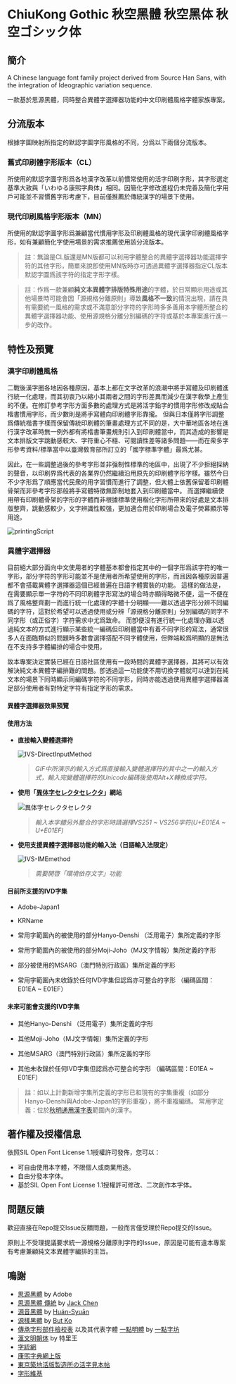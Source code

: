 # ChiuKong Gothic 秋空黑體 秋空黑体 秋空ゴシック体

## 簡介
A Chinese language font family project derived from Source Han Sans, with the integration of Ideographic variation sequence.

一款基於思源黑體，同時整合異體字選擇器功能的中文印刷體風格字體家族專案。

## 分流版本
根據字圖映射所指定的默認字圖字形風格的不同，分爲以下兩個分流版本。

### 舊式印刷體字形版本（CL）
所使用的默認字圖字形爲各地漢字改革以前慣常使用的活字印刷字形，其字形選定基準大致與「いわゆる康煕字典体」相同。因簡化字修改進程仍未完善及簡化字用戶可能並不習慣舊字形考慮下，目前僅推薦於傳統漢字的場景下使用。

### 現代印刷風格字形版本（MN）
 所使用的默認字圖字形爲兼顧當代慣用字形及印刷體風格的現代漢字印刷體風格字形，如有兼顧簡化字使用場景的需求推薦使用該分流版本。



> 註：無論是CL版還是MN版都可以利用字體整合的異體字選擇器功能選擇字符的其他字形，簡單來說卽使用MN版時亦可透過異體字選擇器指定CL版本默認字圖爲該字符的指定字形字樣。

> 註：作爲一款兼顧**純文本異體字排版特殊用途**的字體，於日常顯示用途或其他場景時可能會因「源規格分離原則」導致**風格不一致**的情況出現，請在具有需要統一風格的需求或不滿意部分字符的字形時多多善用本字體所整合的異體字選擇器功能、使用源規格分離分別編碼的字符或基於本專案進行進一步的改作。

## 特性及預覽

### 漢字印刷體風格
二戰後漢字圈各地因各種原因，基本上都在文字改革的浪潮中將手寫體及印刷體進行統一化處理，而其初衷乃以縮小其兩者之間的字形差異而減少在漢字敎學上產生的不便。在修訂參考字形方面多數的處理方式是將活字鉛字的慣用字形修改成貼合楷書慣用字形，而少數則是將手寫體向印刷體字形靠攏。
但與日本僅將字形調整爲傳統楷書字樣而保留傳統印刷體的筆畫處理方式不同的是，大中華地區各地在進行漢字改革時無一例外都有將楷書筆畫規則引入到印刷體當中，而其造成的影響是文本排版文字跳動感較大、字符重心不穩、可閱讀性差等諸多問題——而在衆多字形參考資料/標準當中以臺灣敎育部所訂立的「國字標準字體」最爲尤甚。

因此，在一些調整過後的參考字形並非强制性標準的地區中，出現了不少拒絕採納的聲音，以印刷界爲代表的各業界仍然繼續沿用原先的印刷體字形字樣。雖然今日不少字形爲了順應當代民衆的用字習慣而進行了調整，但大體上依舊保留着印刷體骨架而非參考字形那般將手寫體特徵無節制地套入到印刷體當中。
而選擇繼續使用帶有印刷體骨架的字形的字體而非根據標準使用楷化字形所帶來的好處是文本排版整齊，跳動感較少，文字辨識性較强，更加適合用於印刷場合及電子熒幕顯示等用途。

![printingScript](./images/printing.png)

### 異體字選擇器
目前絕大部分面向中文使用者的字體基本都會指定其中的一個字形爲該字符的唯一字形，部分字符的字形可能並不是使用者所希望使用的字形，而且因各種原因普遍都不會搭載異體字選擇器這個已經普遍在日語字體實裝的功能。
這樣的做法是，在需要顯示單一字符的不同印刷體字形寫法的場合時亦顯得略微不便，這一不便在爲了風格整齊劃一而進行統一化處理的字體十分明顯——難以透過字形分辨不同編碼的字符，這對於希望可以透過使用或分辨「源規格分離原則」分別編碼的同字不同字形（或正俗字）字符需求中尤爲致命。
而卽便沒有進行統一化處理亦難以透過純文本的方式進行顯示某些統一編碼但印刷體當中有着不同字形的寫法，通常很多人在面臨類似的問題時多數會選擇搭配不同字體使用，但弊端較爲明顯的是無法在不支持多字體編排的場合中使用。

故本專案決定實裝已經在日語社區使用有一段時間的異體字選擇器，其將可以有效解決純文本異體字編排難的問題。卽透過這一功能使不用切換字體就可以達到在純文本的場景下同時顯示同編碼字符的不同字形，同時亦能透過使用異體字選擇器滿足部分使用者有對特定字符有指定字形的需求。

#### 異體字選擇器效果預覽

#### 使用方法

- **直接輸入變體選擇符**

	![IVS-DirectInputMethod](./images/IVS-DirectIn.gif)
	> *GIF中所演示的輸入方式爲直接輸入變體選擇符的其中之一的輸入方式，輸入完變體選擇符的Unicode編碼後使用Alt+X轉換成字符。*

- **使用「[異体字セレクタセレクタ](https://747.github.io/vsselector/)」網站**

	![異体字セレクタセレクタ](./images/vsselector.png)

	> *輸入本字體另外整合的字形時請選擇VS251 ~ VS256字符(U+E01EA ~ U+E01EF)*

- **使用支援異體字選擇器功能的輸入法（日語輸入法限定）**

	![IVS-IMEmethod](./images/IVS-IME.gif)
	> *需要開啓「環境依存文字」功能*

#### 目前所支援的IVD字集

- Adobe-Japan1

- KRName

- 常用字範圍內的被使用的部分Hanyo-Denshi （泛用電子）集所定義的字形

- 常用字範圍內的被使用的部分Moji-Joho（MJ文字情報）集所定義的字形

- 部分被使用的MSARG（澳門特別行政區）集所定義的字形

- 常用字範圍內未收錄於任何IVD字集但認爲亦可整合的字形 （編碼區間：E01EA ~ E01EF）

#### 未來可能會支援的IVD字集

- 其他Hanyo-Denshi （泛用電子）集所定義的字形

- 其他Moji-Joho（MJ文字情報）集所定義的字形

- 其他MSARG（澳門特別行政區）集所定義的字形

- 其他未收錄於任何IVD字集但認爲亦可整合的字形 （編碼區間：E01EA ~ E01EF）


> 註：如以上計劃新增字集所定義的字形已和現有的字集重複（如部分Hanyo-Denshi與Adobe-Japan1的字形重複），將不重複編碼。
> 常用字定義：位於[秋明通用漢字表](https://glyphwiki.org/wiki/Group:chiuming-neko_cm-chara-list)範圍內的漢字。


## 著作權及授權信息
依照SIL Open Font License 1.1授權許可發佈，您可以：
- 可自由使用本字體，不限個人或商業用途。
- 自由分發本字体。
- 基於SIL Open Font License 1.1授權許可修改、二次創作本字体。

## 問題反饋
歡迎直接在Repo提交Issue反饋問題，一般而言僅受理於Repo提交的Issue。

原則上不受理提議要求統一源規格分離原則字符的Issue，原因是可能有違本專案有考慮兼顧純文本異體字編排的主旨。

## 鳴謝
- [思源黑體](https://github.com/adobe-fonts/source-han-sans) by Adobe
- [思源黑體 傳統](https://github.com/redchenjs/source-han-sans-classic) by [Jack Chen](https://github.com/redchenjs) 
- [源音黑體](https://github.com/MoneMizuno/Genne-Gothic) by [Huán-Syuān](https://github.com/MoneMizuno)
- [源樣黑體](https://github.com/ButTaiwan/genyog-font) by [But Ko](https://github.com/ButTaiwan)
- [傳承字形部件檢校表](https://github.com/ichitenfont/inheritedglyphs) 以及其代表字體 [一點明體](https://github.com/ichitenfont/I.Ming) by [一點字坊](https://github.com/ichitenfont)
- [滙文明朝体](https://zhuanlan.zhihu.com/p/344103391) by 特里王 
- [字統網](http://zi.tools)
- [康煕字典網上版](https://www.kangxizidian.com/)
- [東京築地活版製造所の活字見本帖](http://www.asahi-net.or.jp/~sd5a-ucd/Tsukiji-5go-S11-Specimenbook.html)
- [字形維基](https://glyphwiki.org/)
